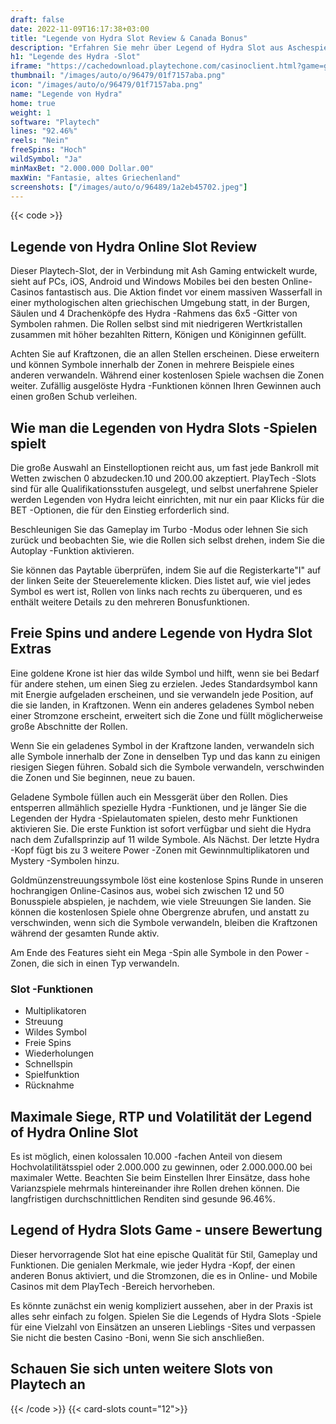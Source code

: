```yaml
---
draft: false
date: 2022-11-09T16:17:38+03:00
title: "Legende von Hydra Slot Review & Canada Bonus"
description: "Erfahren Sie mehr über Legend of Hydra Slot aus Aschespielen, einschließlich der Auszahlungen, der Volatilität, der RTP und den kostenlosen Spins und Casino -Bonus von den besten kanadischen Online -Casinos!"
h1: "Legende des Hydra -Slot"
iframe: "https://cachedownload.playtechone.com/casinoclient.html?game=gpas_hydra_pop&preferedmode=offline&ngm=1&language=en"
thumbnail: "/images/auto/o/96479/01f7157aba.png"
icon: "/images/auto/o/96479/01f7157aba.png"
name: "Legende von Hydra"
home: true
weight: 1
software: "Playtech"
lines: "92.46%"
reels: "Nein"
freeSpins: "Hoch"
wildSymbol: "Ja"
minMaxBet: "2.000.000 Dollar.00"
maxWin: "Fantasie, altes Griechenland"
screenshots: ["/images/auto/o/96489/1a2eb45702.jpeg"]
---
```


{{< code >}}<h2>Legende von Hydra Online Slot Review</h2><p>Dieser Playtech-Slot, der in Verbindung mit Ash Gaming entwickelt wurde, sieht auf PCs, iOS, Android und Windows Mobiles bei den besten Online-Casinos fantastisch aus. Die Aktion findet vor einem massiven Wasserfall in einer mythologischen alten griechischen Umgebung statt, in der Burgen, Säulen und 4 Drachenköpfe des Hydra -Rahmens das 6x5 -Gitter von Symbolen rahmen. Die Rollen selbst sind mit niedrigeren Wertkristallen zusammen mit höher bezahlten Rittern, Königen und Königinnen gefüllt.</p><p>Achten Sie auf Kraftzonen, die an allen Stellen erscheinen. Diese erweitern und können Symbole innerhalb der Zonen in mehrere Beispiele eines anderen verwandeln. Während einer kostenlosen Spiele wachsen die Zonen weiter. Zufällig ausgelöste Hydra -Funktionen können Ihren Gewinnen auch einen großen Schub verleihen.</p><h2>Wie man die Legenden von Hydra Slots -Spielen spielt</h2><p>Die große Auswahl an Einstelloptionen reicht aus, um fast jede Bankroll mit Wetten zwischen 0 abzudecken.10 und 200.00 akzeptiert. PlayTech -Slots sind für alle Qualifikationsstufen ausgelegt, und selbst unerfahrene Spieler werden Legenden von Hydra leicht einrichten, mit nur ein paar Klicks für die BET -Optionen, die für den Einstieg erforderlich sind.</p><p>Beschleunigen Sie das Gameplay im Turbo -Modus oder lehnen Sie sich zurück und beobachten Sie, wie die Rollen sich selbst drehen, indem Sie die Autoplay -Funktion aktivieren.</p><p>Sie können das Paytable überprüfen, indem Sie auf die Registerkarte"I" auf der linken Seite der Steuerelemente klicken. Dies listet auf, wie viel jedes Symbol es wert ist, Rollen von links nach rechts zu überqueren, und es enthält weitere Details zu den mehreren Bonusfunktionen.</p><h2>Freie Spins und andere Legende von Hydra Slot Extras</h2><p>Eine goldene Krone ist hier das wilde Symbol und hilft, wenn sie bei Bedarf für andere stehen, um einen Sieg zu erzielen. Jedes Standardsymbol kann mit Energie aufgeladen erscheinen, und sie verwandeln jede Position, auf die sie landen, in Kraftzonen. Wenn ein anderes geladenes Symbol neben einer Stromzone erscheint, erweitert sich die Zone und füllt möglicherweise große Abschnitte der Rollen.</p><p>Wenn Sie ein geladenes Symbol in der Kraftzone landen, verwandeln sich alle Symbole innerhalb der Zone in denselben Typ und das kann zu einigen riesigen Siegen führen. Sobald sich die Symbole verwandeln, verschwinden die Zonen und Sie beginnen, neue zu bauen.</p><p>Geladene Symbole füllen auch ein Messgerät über den Rollen. Dies entsperren allmählich spezielle Hydra -Funktionen, und je länger Sie die Legenden der Hydra -Spielautomaten spielen, desto mehr Funktionen aktivieren Sie. Die erste Funktion ist sofort verfügbar und sieht die Hydra nach dem Zufallsprinzip auf 11 wilde Symbole. Als Nächst. Der letzte Hydra -Kopf fügt bis zu 3 weitere Power -Zonen mit Gewinnmultiplikatoren und Mystery -Symbolen hinzu.</p><p>Goldmünzenstreuungssymbole löst eine kostenlose Spins Runde in unseren hochrangigen Online-Casinos aus, wobei sich zwischen 12 und 50 Bonusspiele abspielen, je nachdem, wie viele Streuungen Sie landen. Sie können die kostenlosen Spiele ohne Obergrenze abrufen, und anstatt zu verschwinden, wenn sich die Symbole verwandeln, bleiben die Kraftzonen während der gesamten Runde aktiv.</p><p>Am Ende des Features sieht ein Mega -Spin alle Symbole in den Power -Zonen, die sich in einen Typ verwandeln.</p><h3>
Slot -Funktionen</h3><ul>
<li></span>
Multiplikatoren</li>
<li></span>
Streuung</li>
<li></span>
Wildes Symbol</li>
<li></span>
Freie Spins</li>
<li></span>
Wiederholungen</li>
<li></span>
Schnellspin</li>
<li></span>
Spielfunktion</li>
<li></span>
Rücknahme</li></ul><h2>Maximale Siege, RTP und Volatilität der Legend of Hydra Online Slot</h2><p>Es ist möglich, einen kolossalen 10.000 -fachen Anteil von diesem Hochvolatilitätsspiel oder 2.000.000 zu gewinnen, oder 2.000.000.00 bei maximaler Wette. Beachten Sie beim Einstellen Ihrer Einsätze, dass hohe Varianzspiele mehrmals hintereinander ihre Rollen drehen können. Die langfristigen durchschnittlichen Renditen sind gesunde 96.46%.</p><h2>Legend of Hydra Slots Game - unsere Bewertung</h2><p>Dieser hervorragende Slot hat eine epische Qualität für Stil, Gameplay und Funktionen. Die genialen Merkmale, wie jeder Hydra -Kopf, der einen anderen Bonus aktiviert, und die Stromzonen, die es in Online- und Mobile Casinos mit dem PlayTech -Bereich hervorheben.</p><p>Es könnte zunächst ein wenig kompliziert aussehen, aber in der Praxis ist alles sehr einfach zu folgen. Spielen Sie die Legends of Hydra Slots -Spiele für eine Vielzahl von Einsätzen an unseren Lieblings -Sites und verpassen Sie nicht die besten Casino -Boni, wenn Sie sich anschließen.</p><h2>Schauen Sie sich unten weitere Slots von Playtech an</h2>{{< /code >}}
{{< card-slots count="12">}}